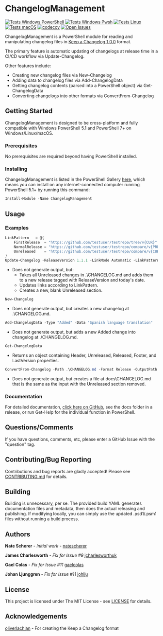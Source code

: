 # ChangelogManagement

[![Tests Windows PowerShell](https://raw.githubusercontent.com/gist/natescherer/aaaff94b47d7bf3029e61b95d6f4557c/raw/78c318d11859cc3601f79c54229f39d0f4d9466c/ChangelogManagement_TestResults_Windows_powershell.md_badge.svg)](https://gist.github.com/natescherer/aaaff94b47d7bf3029e61b95d6f4557c)
[![Tests Windows Pwsh](https://raw.githubusercontent.com/gist/natescherer/c77c8bb9fe0066f4488621a199ebedc5/raw/a1ac84cd380e76b8247de997761ec864b8443597/ChangelogManagement_TestResults_Windows_pwsh.md_badge.svg)](https://gist.github.com/natescherer/c77c8bb9fe0066f4488621a199ebedc5)
[![Tests Linux](https://raw.githubusercontent.com/gist/natescherer/e91fdb66a9fdd83c2d329a513d477cc9/raw/eaa3fc9500e82e5ad242af7ab54ae65fa8f6811d/ChangelogManagement_TestResults_Linux_pwsh.md_badge.svg)](https://gist.github.com/natescherer/e91fdb66a9fdd83c2d329a513d477cc9)
[![Tests macOS](https://raw.githubusercontent.com/gist/natescherer/120b8e0b4fa7a2a68ba69f7ddc2c5b0a/raw/fbab2c80e2a1f2f0311d07cbdf7934491eded948/ChangelogManagement_TestResults_macOS_pwsh.md_badge.svg)](https://gist.github.com/natescherer/120b8e0b4fa7a2a68ba69f7ddc2c5b0a)
[![codecov](https://codecov.io/gh/natescherer/ChangelogManagement/branch/main/graph/badge.svg?token=rXSOfdrmo2)](https://codecov.io/gh/natescherer/ChangelogManagement)
[![Open Issues](https://img.shields.io/github/issues-raw/natescherer/changelogmanagement.svg?logo=github)](https://github.com/natescherer/ChangelogManagement/issues)

ChangelogManagement is a PowerShell module for reading and manipulating changelog files in [Keep a Changelog 1.0.0](https://keepachangelog.com/en/1.0.0/) format.

The primary feature is automatic updating of changelogs at release time in a CI/CD workflow via Update-Changelog.

Other features include:

- Creating new changelog files via New-Changelog
- Adding data to changelog files via Add-ChangelogData
- Getting changelog contents (parsed into a PowerShell object) via Get-ChangelogData
- Converting changelogs into other formats via ConvertFrom-Changelog

## Getting Started

ChangelogManagement is designed to be cross-platform and fully compatible with Windows PowerShell 5.1 and PowerShell 7+ on Windows/Linux/macOS.

### Prerequisites

No prerequisites are required beyond having PowerShell installed.

### Installing

ChangelogManagement is listed in the PowerShell Gallery [here](https://www.powershellgallery.com/packages/ChangelogManagement), which means you can install on any internet-connected computer running PowerShell 5.1+ by running this command:

```PowerShell
Install-Module -Name ChangelogManagement
```

## Usage

### Examples

``` PowerShell
LinkPattern   = @{
    FirstRelease  = "https://github.com/testuser/testrepo/tree/v{CUR}"
    NormalRelease = "https://github.com/testuser/testrepo/compare/v{PREV}..v{CUR}"
    Unreleased    = "https://github.com/testuser/testrepo/compare/v{CUR}..HEAD"
}
Update-Changelog -ReleaseVersion 1.1.1 -LinkMode Automatic -LinkPattern $LinkPattern
```

- Does not generate output, but:
  - Takes all Unreleased changes in .\CHANGELOG.md and adds them to a new release tagged with ReleaseVersion and today's date.
  - Updates links according to LinkPattern.
  - Creates a new, blank Unreleased section.

``` PowerShell
New-Changelog
```

- Does not generate output, but creates a new changelog at .\CHANGELOG.md.

``` PowerShell
Add-ChangelogData -Type "Added" -Data "Spanish language translation"
```

- Does not generate output, but adds a new Added change into changelog at  .\CHANGELOG.md.

``` PowerShell
Get-ChangelogData
```

- Returns an object containing Header, Unreleased, Released, Footer, and LastVersion properties.

``` PowerShell
ConvertFrom-Changelog -Path .\CHANGELOG.md -Format Release -OutputPath docs\CHANGELOG.md
```

- Does not generate output, but creates a file at docs\CHANGELOG.md that is the same as the input with the Unreleased section removed.

### Documentation

For detailed documentation, [click here on GitHub](docs), see the docs folder in a release, or run Get-Help for the individual function in PowerShell.

## Questions/Comments

If you have questions, comments, etc, please enter a GitHub Issue with the "question" tag.

## Contributing/Bug Reporting

Contributions and bug reports are gladly accepted! Please see [CONTRIBUTING.md](CONTRIBUTING.md) for details.

## Building

Building is unnecessary, per se. The provided build YAML generates documentation files and metadata, then does the actual releasing and publishing. If modifying locally, you can simply use the updated .psd1/.psm1 files without running a build process.

## Authors

**Nate Scherer** - *Initial work* - [natescherer](https://github.com/natescherer)

**James Charlesworth** - *Fix for Issue #9* [jcharlesworthuk](https://github.com/jcharlesworthuk)

**Gael Colas** - *Fix for Issue #11* [gaelcolas](https://github.com/gaelcolas)

**Johan Ljunggren** - *Fix for Issue #11* [johlju](https://github.com/johlju)

## License

This project is licensed under The MIT License - see [LICENSE](LICENSE) for details.

## Acknowledgements

[oliverlachlan](https://github.com/olivierlacan/keep-a-changelog) - For creating the Keep a Changelog format
